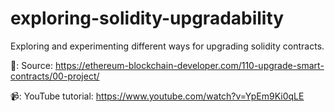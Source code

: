 # exploring-solidity-upgradability
Exploring and experimenting different ways for upgrading solidity contracts. 

🔗: Source: https://ethereum-blockchain-developer.com/110-upgrade-smart-contracts/00-project/

📹: YouTube tutorial: https://www.youtube.com/watch?v=YpEm9Ki0qLE
